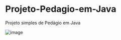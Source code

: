 # Projeto-Pedagio-em-Java
 Projeto simples de Pedágio em Java

![image](https://user-images.githubusercontent.com/81531056/132620866-8b5550e5-89f3-497e-a261-9a0c8dcc752e.png)
